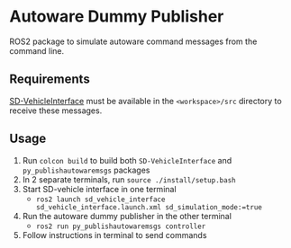 # Autoware Dummy Publisher
ROS2 package to simulate autoware command messages from the command line.

## Requirements

[SD-VehicleInterface](https://github.com/Monash-Connected-Autonomous-Vehicle/SD-VehicleInterface/tree/ackermann) must be available in the `<workspace>/src` directory to receive these messages.

## Usage

1. Run `colcon build` to build both `SD-VehicleInterface` and `py_publishautowaremsgs` packages
2. In 2 separate terminals, run `source ./install/setup.bash`
3. Start SD-vehicle interface in one terminal
    - `ros2 launch sd_vehicle_interface sd_vehicle_interface.launch.xml sd_simulation_mode:=true `
4. Run the autoware dummy publisher in the other terminal
    - `ros2 run py_publishautowaremsgs controller`
5. Follow instructions in terminal to send commands

